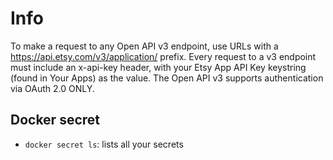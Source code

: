 # Info

To make a request to any Open API v3 endpoint, use URLs with a https://api.etsy.com/v3/application/ prefix. Every request to a v3 endpoint must include an x-api-key header, with your Etsy App API Key keystring (found in Your Apps) as the value. The Open API v3 supports authentication via OAuth 2.0 ONLY.

## Docker secret

- `docker secret ls`: lists all your secrets
